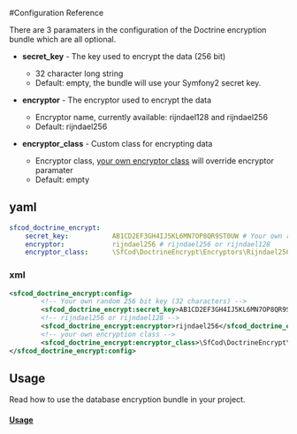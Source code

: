 #Configuration Reference

There are 3 paramaters in the configuration of the Doctrine encryption bundle which are all optional.

* **secret_key** - The key used to encrypt the data (256 bit)
    * 32 character long string
    * Default: empty, the bundle will use your Symfony2 secret key.

* **encryptor** - The encryptor used to encrypt the data
    * Encryptor name, currently available: rijndael128 and rijndael256
    * Default: rijndael256

* **encryptor_class** - Custom class for encrypting data
    * Encryptor class, [your own encryptor class](https://github.com/ambta/DoctrineEncryptBundle/blob/master/Resources/doc/custom_encryptor.md) will override encryptor paramater
    * Default: empty
    
## yaml

``` yaml
sfcod_doctrine_encrypt:
    secret_key:           AB1CD2EF3GH4IJ5KL6MN7OP8QR9ST0UW # Your own random 256 bit key (32 characters)
    encryptor:            rijndael256 # rijndael256 or rijndael128
    encryptor_class:      \SfCod\DoctrineEncrypt\Encryptors\Rijndael256Encryptor # your own encryption class
```

### xml

``` xml 
<sfcod_doctrine_encrypt:config>
        <!-- Your own random 256 bit key (32 characters) -->
        <sfcod_doctrine_encrypt:secret_key>AB1CD2EF3GH4IJ5KL6MN7OP8QR9ST0UW</sfcod_doctrine_encrypt:secret_key>
        <!-- rijndael256 or rijndael128 -->
        <sfcod_doctrine_encrypt:encryptor>rijndael256</sfcod_doctrine_encrypt:encryptor>
        <!-- your own encryption class -->
        <sfcod_doctrine_encrypt:encryptor_class>\SfCod\DoctrineEncrypt\Encryptors\Rijndael256Encryptor</sfcod_doctrine_encrypt:encryptor_class>
</sfcod_doctrine_encrypt:config>
```

## Usage

Read how to use the database encryption bundle in your project.

#### [Usage](https://github.com/ambta/DoctrineEncryptBundle/blob/master/Resources/doc/usage.md)